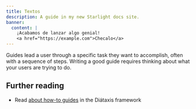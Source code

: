 ```yaml
---
title: Textos
description: A guide in my new Starlight docs site.
banner:
  content: |
    ¡Acabamos de lanzar algo genial!
    <a href="https://example.com">Checalo</a>
---
```


Guides lead a user through a specific task they want to accomplish, often with a sequence of steps.
Writing a good guide requires thinking about what your users are trying to do.

## Further reading

- Read [about how-to guides](https://diataxis.fr/how-to-guides/) in the Diátaxis framework
